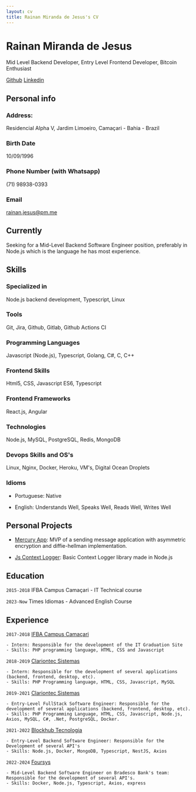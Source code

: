 ```yaml
---
layout: cv
title: Rainan Miranda de Jesus's CV
---
```

# Rainan Miranda de Jesus
Mid Level Backend Developer, Entry Level Frontend Developer, Bitcoin Enthusiast

<div id="webaddress">
    <a href="https://github.com/rainanDeveloper">Github</a>
    <a href="https://www.linkedin.com/in/rainanmjesus/">Linkedin</a>
</div>

## Personal info

### Address: 

Residencial Alpha V, Jardim Limoeiro, Camaçari - Bahia - Brazil

### Birth Date

10/09/1996

### Phone Number (with Whatsapp)

(71) 98938-0393

### Email

<a href="mailto:rainan.jesus@pm.me">rainan.jesus@pm.me</a>

## Currently

Seeking for a Mid-Level Backend Software Engineer position, preferably in Node.js which is the language he has most experience.

## Skills

### Specialized in

Node.js backend development, Typescript, Linux

### Tools

Git, Jira, Github, Gitlab, Github Actions CI

### Programming Languages

Javascript (Node.js), Typescript, Golang, C#, C, C++

### Frontend Skills

Html5, CSS, Javascript ES6, Typescript

### Frontend Frameworks

React.js, Angular

### Technologies

Node.js, MySQL, PostgreSQL, Redis, MongoDB

### Devops Skills and OS's

Linux, Nginx, Docker, Heroku, VM's, Digital Ocean Droplets

### Idioms

- Portuguese: Native

- English: Understands Well, Speaks Well, Reads Well, Writes Well

## Personal Projects

- <a href="https://github.com/rainanDeveloper/MercuryApp">Mercury App</a>: MVP of a sending message application with asymmetric encryption and diffie-hellman implementation.

- <a href="https://github.com/rainanDeveloper/js-context-logger">Js Context Logger</a>: Basic Context Logger library made in Node.js

## Education

`2015-2018`
IFBA Campus Camaçari - IT Technical course

`2023-Now`
Times Idiomas - Advanced English Course

## Experience

`2017-2018`
<a href="https://portal.ifba.edu.br/camacari">IFBA Campus Camaçari</a>

    - Intern: Responsible for the development of the IT Graduation Site
    - Skills: PHP programming language, HTML, CSS and Javascript

`2018-2019`
<a href="http://clariontec.com.br">Clariontec Sistemas</a>

    - Intern: Responsible for the development of several applications (backend, frontend, desktop, etc).
    - Skills: PHP Programming language, HTML, CSS, Javascript, MySQL

`2019-2021`
<a href="http://clariontec.com.br">Clariontec Sistemas</a>

    - Entry-Level FullStack Software Engineer: Responsible for the development of several applications (backend, frontend, desktop, etc).
    - Skills: PHP Programming Language, HTML, CSS, Javascript, Node.js, Axios, MySQL, C#, .Net, PostgreSQL, Docker.

`2021-2022`
<a href="https://www.linkedin.com/company/blockhub-builders">Blockhub Tecnologia</a>

    - Entry-Level Backend Software Engineer: Responsible for the Development of several API's
    - Skills: Node.js, Docker, MongoDB, Typescript, NestJS, Axios

`2022-2024`
<a href="https://foursys.com.br/">Foursys</a>

    - Mid-Level Backend Software Engineer on Bradesco Bank's team: Responsible for the development of several API's.
    - Skills: Docker, Node.js, Typescript, Axios, express



<!-- ### Footer

Last updated: April 2024 -->


